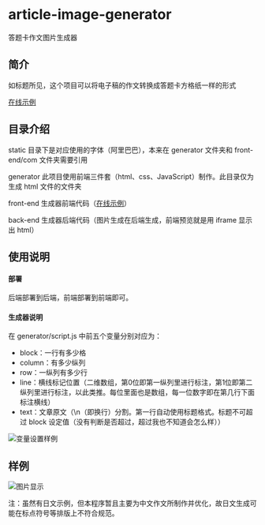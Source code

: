 # article-image-generator
答题卡作文图片生成器

## 简介

如标题所见，这个项目可以将电子稿的作文转换成答题卡方格纸一样的形式

[在线示例](https://ch.lkzstudio.com/composition/)

## 目录介绍

static 目录下是对应使用的字体（阿里巴巴），本来在 generator 文件夹和 front-end/com 文件夹需要引用

generator 此项目使用前端三件套（html、css、JavaScript）制作。此目录仅为生成 html 文件的文件夹

front-end 生成器前端代码（[在线示例](https://ch.lkzstudio.com/composition/)）

back-end 生成器后端代码（图片生成在后端生成，前端预览就是用 iframe 显示出 html）

## 使用说明

#### 部署

后端部署到后端，前端部署到前端即可。

#### 生成器说明

在 generator/script.js 中前五个变量分别对应为：

- block：一行有多少格
- column：有多少纵列
- row：一纵列有多少行
- line：横线标记位置（二维数组，第0位即第一纵列里进行标注，第1位即第二纵列里进行标注，以此类推。每位里面也是数组，每一位数字即在第几行下面标注横线）
- text：文章原文（\n（即换行）分割。第一行自动使用标题格式。标题不可超过 block 设定值（没有判断是否超过，超过我也不知道会怎么样））

![变量设置样例](https://imgtu.com/i/TTp4G8)

## 样例

![图片显示](https://imgtu.com/i/TTSFX9)

注：虽然有日文示例，但本程序暂且主要为中文作文所制作并优化，故日文生成可能在标点符号等排版上不符合规范。
